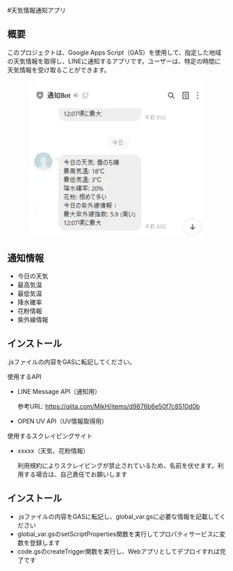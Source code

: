 #天気情報通知アプリ

## 概要
このプロジェクトは、Google Apps Script（GAS）を使用して、指定した地域の天気情報を取得し、LINEに通知するアプリです。ユーザーは、特定の時間に天気情報を受け取ることができます。
<p align="center">
  <img src="assets/screenshot/img.webp" alt="App Demo" width="400">
</p>

## 通知情報
- 今日の天気
- 最高気温
- 最低気温
- 降水確率
- 花粉情報
- 紫外線情報

## インストール
.jsファイルの内容をGASに転記してください。

使用するAPI
- LINE Message API（通知用）
  
    参考URL: https://qiita.com/MikH/items/d9876b6e50f7c8510d0b
- OPEN UV API（UV情報取得用）

使用するスクレイピングサイト
- xxxxx（天気、花粉情報）
  
    利用規約によりスクレイピングが禁止されているため、名前を伏せます。利用する場合は、自己責任でお願いします

## インストール
- .jsファイルの内容をGASに転記し、global_var.gsに必要な情報を記載してください
- global_var.gsのsetScriptProperties関数を実行してプロパティサービスに変数を登録します
- code.gsのcreateTrigger関数を実行し、Webアプリとしてデプロイすれば完了です

